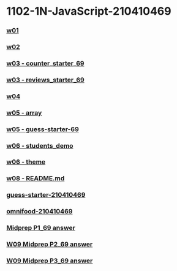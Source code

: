 # 1102-1N-JavaScript-210410469

### [w01](https://as718296.github.io/1102-1N-JavaScript-210410469/demo/w01/tictactoe_210410469.html)

### [w02](https://as718296.github.io/1102-1N-JavaScript-210410469/demo/w02/index.html)

### [w03 - counter_starter_69](https://as718296.github.io/1102-1N-JavaScript-210410469/demo/w03/counter_starter_69/index.html)

### [w03 - reviews_starter_69](https://as718296.github.io/1102-1N-JavaScript-210410469/demo/w03/reviews_starter_69/index.html)

### [w04](https://as718296.github.io/1102-1N-JavaScript-210410469/demo/w04/menu-starter-210410469/index.html)

### [w05 - array](https://as718296.github.io/1102-1N-JavaScript-210410469/demo/w05/array/index.html)

### [w05 - guess-starter-69](https://as718296.github.io/1102-1N-JavaScript-210410469/demo/w05/guess-starter-69/index.html)

### [w06 - students_demo](https://as718296.github.io/1102-1N-JavaScript-210410469/demo/w06/students_demo/index.html)

### [w06 - theme](https://as718296.github.io/1102-1N-JavaScript-210410469/demo/w06/theme/index.html)

### [w08 - README.md](https://as718296.github.io/1102-1N-JavaScript-210410469/README.md)

### [guess-starter-210410469](https://as718296.github.io/1102-1N-JavaScript-210410469/demo/w05/guess-starter-69/index.html)

### [omnifood-210410469](https://as718296.github.io/1102-1N-JavaScript-210410469/omnifood_210410469/)

### [Midprep P1_69 answer](https://as718296.github.io/1102-1N-JavaScript-210410469/demo/w09/midprep_stud_69/p1_69/p1_69.html)

### [W09 Midprep P2_69 answer](https://as718296.github.io/1102-1N-JavaScript-210410469/demo/w09/midprep_stud_69/p2_69/p2_69.html)

### [W09 Midprep P3_69 answer](https://as718296.github.io/1102-1N-JavaScript-210410469/demo/w09/midprep_stud_69/p3_69/p3_69.html)
